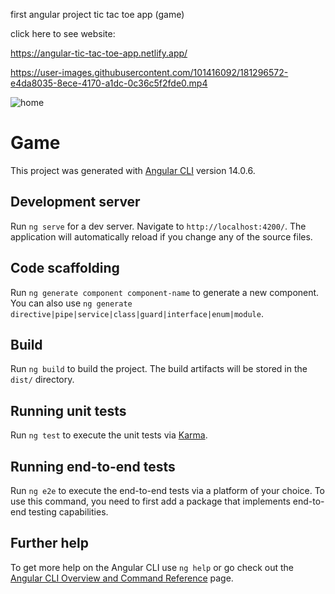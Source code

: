 first angular project
tic tac toe app (game) 

click here to see website:

https://angular-tic-tac-toe-app.netlify.app/


https://user-images.githubusercontent.com/101416092/181296572-e4da8035-8ece-4170-a1dc-0c36c5f2fde0.mp4


![home](https://user-images.githubusercontent.com/101416092/181295209-419b4cac-2c7f-4660-a457-98f14363ecc4.png)



# Game

This project was generated with [Angular CLI](https://github.com/angular/angular-cli) version 14.0.6.

## Development server

Run `ng serve` for a dev server. Navigate to `http://localhost:4200/`. The application will automatically reload if you change any of the source files.

## Code scaffolding

Run `ng generate component component-name` to generate a new component. You can also use `ng generate directive|pipe|service|class|guard|interface|enum|module`.

## Build

Run `ng build` to build the project. The build artifacts will be stored in the `dist/` directory.

## Running unit tests

Run `ng test` to execute the unit tests via [Karma](https://karma-runner.github.io).

## Running end-to-end tests

Run `ng e2e` to execute the end-to-end tests via a platform of your choice. To use this command, you need to first add a package that implements end-to-end testing capabilities.

## Further help

To get more help on the Angular CLI use `ng help` or go check out the [Angular CLI Overview and Command Reference](https://angular.io/cli) page.
